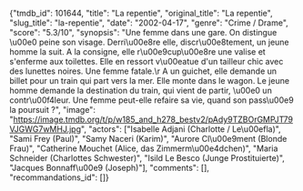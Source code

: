 {"tmdb_id": 101644, "title": "La repentie", "original_title": "La repentie", "slug_title": "la-repentie", "date": "2002-04-17", "genre": "Crime / Drame", "score": "5.3/10", "synopsis": "Une femme dans une gare. On distingue \u00e0 peine son visage. Derri\u00e8re elle, discr\u00e8tement, un jeune homme la suit. A la consigne, elle r\u00e9cup\u00e8re une valise et s'enferme aux toilettes. Elle en ressort v\u00eatue d'un tailleur chic avec des lunettes noires. Une femme fatale.\r A un guichet, elle demande un billet pour un train qui part vers la mer. Elle monte dans le wagon. Le jeune homme demande la destination du train, qui vient de partir, \u00e0 un contr\u00f4leur. Une femme peut-elle refaire sa vie, quand son pass\u00e9 la poursuit ?", "image": "https://image.tmdb.org/t/p/w185_and_h278_bestv2/pAdy9TZBOrGMPJT79VJGWG7wMHJ.jpg", "actors": ["Isabelle Adjani (Charlotte / Le\u00efla)", "Sami Frey (Paul)", "Samy Naceri (Karim)", "Aurore Cl\u00e9ment (Blonde Frau)", "Catherine Mouchet (Alice, das Zimmerm\u00e4dchen)", "Maria Schneider (Charlottes Schwester)", "Isild Le Besco (Junge Prostituierte)", "Jacques Bonnaff\u00e9 (Joseph)"], "comments": [], "recommandations_id": []}